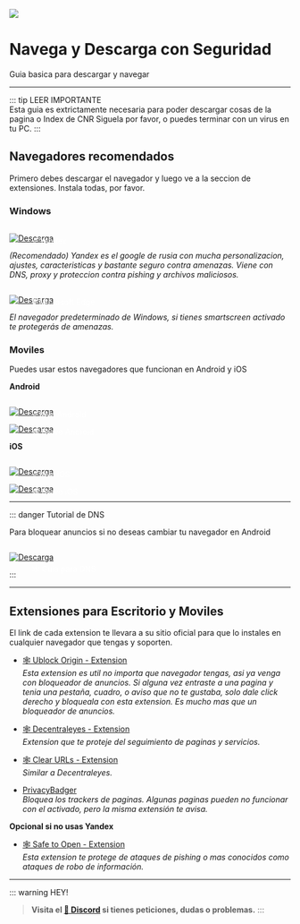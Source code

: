 ![](https://i.postimg.cc/sDLKqZSc/Navegaseguro.png)
# Navega y Descarga con Seguridad
Guia basica para descargar y navegar

---

::: tip LEER IMPORTANTE   
Esta guia es extrictamente necesaria para poder descargar cosas de la pagina o Index de CNR
Siguela por favor, o puedes terminar con un virus en tu PC.
:::

## Navegadores recomendados

Primero debes descargar el navegador y luego ve a la seccion de extensiones. Instala todas, por favor.

### **Windows**

<a href="https://browser.yandex.com/" target="_blank">
 <div style="position: relative; padding-top: 1em">
   <p style="position: absolute; top: 4px; left: 20px; font-size: 14px; color: white; text-indent: 20px">⭐ Yandex</p>
   <img src="https://i.postimg.cc/HnDSpf2M/Mini-Descarga.png" alt="Descarga" />
 </div>
</a>

*(Recomendado) Yandex es el google de rusia con mucha personalizacion, ajustes, caracteristicas y bastante seguro contra amenazas. Viene con DNS, proxy y proteccion contra pishing y archivos maliciosos.*


<a href="https://www.microsoft.com/es-es/edge/download?form=MA13FJ" target="_blank">
 <div style="position: relative; padding-top: 1em">
   <p style="position: absolute; top: 4px; left: 20px; font-size: 14px; color: white; text-indent: 20px">🤍 Microsoft Edge</p>
   <img src="https://i.postimg.cc/HnDSpf2M/Mini-Descarga.png" alt="Descarga" />
 </div>
</a>

*El navegador predeterminado de Windows, si tienes smartscreen activado te protegerás de amenazas.*

### **Moviles**

Puedes usar estos navegadores que funcionan en Android y iOS

**Android**

<a href="https://play.google.com/store/apps/details?id=com.kiwibrowser.browser&hl=en_US" target="_blank">
 <div style="position: relative; padding-top: 1em">
   <p style="position: absolute; top: 4px; left: 20px; font-size: 14px; color: white; text-indent: 20px">⭐ Kiwi Android</p>
   <img src="https://i.postimg.cc/HnDSpf2M/Mini-Descarga.png" alt="Descarga" />
 </div>
</a>


<a href="https://play.google.com/store/apps/details?id=com.brave.browser&hl=en_US" target="_blank">
 <div style="position: relative; padding-top: 1em">
   <p style="position: absolute; top: 4px; left: 20px; font-size: 14px; color: white; text-indent: 20px">🕸 Brave Android</p>
   <img src="https://i.postimg.cc/HnDSpf2M/Mini-Descarga.png" alt="Descarga" />
 </div>
</a>

**iOS**

<a href="https://browser.kagi.com/" target="_blank">
 <div style="position: relative; padding-top: 1em">
   <p style="position: absolute; top: 4px; left: 20px; font-size: 14px; color: white; text-indent: 20px">⭐ Kiwi iOS</p>
   <img src="https://i.postimg.cc/HnDSpf2M/Mini-Descarga.png" alt="Descarga" />
 </div>
</a>

<a href="https://apps.apple.com/us/app/brave-private-web-browser/id1052879175" target="_blank">
 <div style="position: relative; padding-top: 1em">
   <p style="position: absolute; top: 4px; left: 20px; font-size: 14px; color: white; text-indent: 20px">🕸 Brave iOS</p>
   <img src="https://i.postimg.cc/HnDSpf2M/Mini-Descarga.png" alt="Descarga" />
 </div>
</a>

---

::: danger Tutorial de DNS

Para bloquear anuncios si no deseas cambiar tu navegador en Android

<a href="/Tutoriales/Adguard" target="_blank">
 <div style="position: relative; padding-top: 1em">
   <p style="position: absolute; top: 20px; left: 20px; font-size: 14px; color: white; text-indent: 20px">🕸 Guia para DNS</p>
   <img src="https://i.postimg.cc/HnDSpf2M/Mini-Descarga.png" alt="Descarga" />
 </div>
</a>

:::

---

## Extensiones para Escritorio y Moviles

El link de cada extension te llevara a su sitio oficial para que lo instales en cualquier navegador que tengas y soporten.

- [🕸 Ublock Origin - Extension](https://ublockorigin.com/)      
*Esta extension es util no importa que navegador tengas, asi ya venga con bloqueador de anuncios. Si alguna vez entraste a una pagina y tenia una pestaña, cuadro, o aviso que no te gustaba, solo dale click derecho y bloqueala con esta extension. Es mucho mas que un bloqueador de anuncios.*

- [🕸 Decentraleyes - Extension](https://decentraleyes.org/)     
*Extension que te proteje del seguimiento de paginas y servicios.*

- [🕸 Clear URLs - Extension](https://github.com/ClearURLs/Addon)    
*Similar a Decentraleyes.*
 
- [PrivacyBadger](https://privacybadger.org/)      
*Bloquea los trackers de paginas. Algunas paginas pueden no funcionar con el activado, pero la misma extensión te avisa.*

**Opcional si no usas Yandex**

- [🕸 Safe to Open - Extension](https://safetoopen.com/)     
*Esta extension te protege de ataques de pishing o mas conocidos como ataques de robo de información.*


---

::: warning HEY!
> **Visita el [🚀 Discord](https://discord.gg/cua9Qvfvz5) si tienes peticiones, dudas o problemas.**
:::


